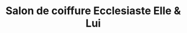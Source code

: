 ---
title: "Salon de coiffure Ecclesiaste Elle & Lui"
url: /montreal/salon-de-coiffure-ecclesiaste-elle-and-lui/
shop: hairdresser
---